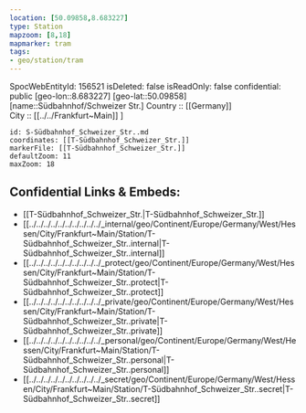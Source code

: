 ```yaml
---
location: [50.09858,8.683227] 
type: Station 
mapzoom: [8,18] 
mapmarker: tram 
tags:
- geo/station/tram
---
```

SpocWebEntityId: 156521
isDeleted: false
isReadOnly: false
confidential: public
[geo-lon::8.683227] 
[geo-lat::50.09858] 
[name::Südbahnhof/Schweizer Str.] 
Country :: [[Germany]]  
City :: [[../../Frankfurt~Main]] ] 


```leaflet
id: S-Südbahnhof_Schweizer_Str..md
coordinates: [[T-Südbahnhof_Schweizer_Str.]] 
markerFile: [[T-Südbahnhof_Schweizer_Str.]] 
defaultZoom: 11 
maxZoom: 18
```


## Confidential Links & Embeds: 
- [[T-Südbahnhof_Schweizer_Str.|T-Südbahnhof_Schweizer_Str.]] 
- [[../../../../../../../../../../_internal/geo/Continent/Europe/Germany/West/Hessen/City/Frankfurt~Main/Station/T-Südbahnhof_Schweizer_Str..internal|T-Südbahnhof_Schweizer_Str..internal]] 
- [[../../../../../../../../../../_protect/geo/Continent/Europe/Germany/West/Hessen/City/Frankfurt~Main/Station/T-Südbahnhof_Schweizer_Str..protect|T-Südbahnhof_Schweizer_Str..protect]] 
- [[../../../../../../../../../../_private/geo/Continent/Europe/Germany/West/Hessen/City/Frankfurt~Main/Station/T-Südbahnhof_Schweizer_Str..private|T-Südbahnhof_Schweizer_Str..private]] 
- [[../../../../../../../../../../_personal/geo/Continent/Europe/Germany/West/Hessen/City/Frankfurt~Main/Station/T-Südbahnhof_Schweizer_Str..personal|T-Südbahnhof_Schweizer_Str..personal]] 
- [[../../../../../../../../../../_secret/geo/Continent/Europe/Germany/West/Hessen/City/Frankfurt~Main/Station/T-Südbahnhof_Schweizer_Str..secret|T-Südbahnhof_Schweizer_Str..secret]] 
